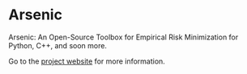 # Arsenic
Arsenic: An Open-Source Toolbox for Empirical Risk Minimization for Python,
C++, and soon more.

Go to the [project website](http://julien.mairal.org/arsenic/welcome.html) for more information.
